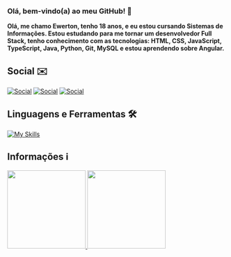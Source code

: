 ### Olá, bem-vindo(a) ao meu GitHub! 👋

**Olá, me chamo Ewerton, tenho 18 anos, e eu estou cursando Sistemas de Informações. Estou estudando para me tornar um desenvolvedor Full Stack, tenho conhecimento com as tecnologias: HTML, CSS, JavaScript, TypeScript, Java, Python, Git, MySQL e estou aprendendo sobre Angular.**

## Social ✉️
[![Social](https://skillicons.dev/icons?i=discord)](https://discord.com/users/551374220953649181)
[![Social](https://skillicons.dev/icons?i=linkedin)](https://www.linkedin.com/in/ewertonlx?lipi=urn%3Ali%3Apage%3Ad_flagship3_profile_view_base_contact_details%3B%2BXvPf9gATIGyN6LLhOKcZw%3D%3D)
[![Social](https://skillicons.dev/icons?i=gmail)](mailto:ewerton123ofc@gmail.com)

## Linguagens e Ferramentas 🛠️
[![My Skills](https://skillicons.dev/icons?i=html,css,js,ts,py,java,mongodb,git,vscode,notion,discord,discordjs)](https://skillicons.dev)
##

## Informações ℹ️
<div>
<a href="https://www.github.com/ewertonlx">
<img height="180em" src="https://github-readme-stats.vercel.app/api?username=ewertonlx&show_icons=true&theme=chartreuse-dark"/>
<img height="180em" src="https://github-readme-stats.vercel.app/api/top-langs/?username=ewertonlx&langs_count=8&layout=compact&theme=chartreuse-dark"/>
</div>
